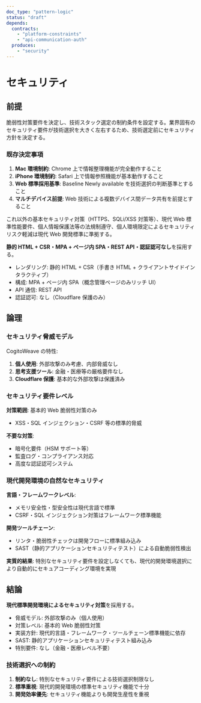 ```yaml
---
doc_type: "pattern-logic"
status: "draft"
depends:
  contracts:
    - "platform-constraints"
    - "api-communication-auth"
  produces:
    - "security"
---
```


# セキュリティ

## 前提

脆弱性対策要件を決定し、技術スタック選定の制約条件を設定する。業界固有のセキュリティ要件が技術選択を大きく左右するため、技術選定前にセキュリティ方針を決定する。

### 既存決定事項

<!-- PREMISE_BEGIN: platform-constraints -->

1. **Mac 環境制約**: Chrome 上で情報整理機能が完全動作すること
2. **iPhone 環境制約**: Safari 上で情報参照機能が基本動作すること
3. **Web 標準採用基準**: Baseline Newly available を技術選択の判断基準とすること
4. **マルチデバイス前提**: Web 技術による複数デバイス間データ共有を前提とすること

これ以外の基本セキュリティ対策（HTTPS、SQLi/XSS 対策等）、現代 Web 標準性能要件、個人情報保護法等の法規制遵守、個人環境限定によるセキュリティリスク軽減は現代 Web 開発標準に準拠する。

<!-- PREMISE_END: platform-constraints -->

<!-- PREMISE_BEGIN: api-communication-auth -->

**静的 HTML + CSR・MPA + ページ内 SPA・REST API・認証認可なし**を採用する。

- レンダリング: 静的 HTML + CSR（手書き HTML + クライアントサイドインタラクティブ）
- 構成: MPA + ページ内 SPA（概念管理ページのみリッチ UI）
- API 通信: REST API
- 認証認可: なし（Cloudflare 保護のみ）

<!-- PREMISE_END: api-communication-auth -->

## 論理

### セキュリティ脅威モデル

CogitoWeave の特性:

1. **個人使用**: 外部攻撃のみ考慮、内部脅威なし
2. **思考支援ツール**: 金融・医療等の厳格要件なし
3. **Cloudflare 保護**: 基本的な外部攻撃は保護済み

### セキュリティ要件レベル

**対策範囲**: 基本的 Web 脆弱性対策のみ

- XSS・SQL インジェクション・CSRF 等の標準的脅威

**不要な対策**:

- 暗号化要件（HSM サポート等）
- 監査ログ・コンプライアンス対応
- 高度な認証認可システム

### 現代開発環境の自然なセキュリティ

**言語・フレームワークレベル**:

- メモリ安全性・型安全性は現代言語で標準
- CSRF・SQL インジェクション対策はフレームワーク標準機能

**開発ツールチェーン**:

- リンタ・脆弱性チェックは開発フローに標準組み込み
- SAST（静的アプリケーションセキュリティテスト）による自動脆弱性検出

**実質的結果**: 特別なセキュリティ要件を設定しなくても、現代的開発環境選択により自動的にセキュアコーディング環境を実現

## 結論

<!-- FOUNDATION_BEGIN: security -->

**現代標準開発環境によるセキュリティ対策**を採用する。

- 脅威モデル: 外部攻撃のみ（個人使用）
- 対策レベル: 基本的 Web 脆弱性対策
- 実装方針: 現代的言語・フレームワーク・ツールチェーン標準機能に依存
- SAST: 静的アプリケーションセキュリティテスト組み込み
- 特別要件: なし（金融・医療レベル不要）

<!-- FOUNDATION_END: security -->

### 技術選択への制約

1. **制約なし**: 特別なセキュリティ要件による技術選択制限なし
2. **標準重視**: 現代的開発環境の標準セキュリティ機能で十分
3. **開発効率優先**: セキュリティ機能よりも開発生産性を重視
